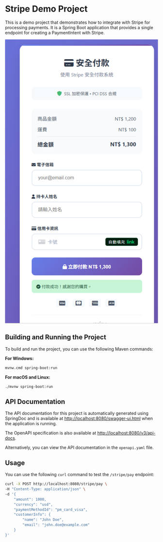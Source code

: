 # Stripe Demo Project

This is a demo project that demonstrates how to integrate with Stripe for processing payments. It is a Spring Boot application that provides a single endpoint for creating a PaymentIntent with Stripe.

![Stripe Logo](stripe.png)


## Building and Running the Project

To build and run the project, you can use the following Maven commands:

**For Windows:**
```bash
mvnw.cmd spring-boot:run
```

**For macOS and Linux:**
```bash
./mvnw spring-boot:run
```

## API Documentation

The API documentation for this project is automatically generated using SpringDoc and is available at [http://localhost:8080/swagger-ui.html](http://localhost:8080/swagger-ui.html) when the application is running.

The OpenAPI specification is also available at [http://localhost:8080/v3/api-docs](http://localhost:8080/v3/api-docs).

Alternatively, you can view the API documentation in the `openapi.yaml` file.

## Usage

You can use the following `curl` command to test the `/stripe/pay` endpoint:

```bash
curl -X POST http://localhost:8080/stripe/pay \
-H "Content-Type: application/json" \
-d '{
    "amount": 1000,
    "currency": "usd",
    "paymentMethodId": "pm_card_visa",
    "customerInfo": {
        "name": "John Doe",
        "email": "john.doe@example.com"
    }
}'
```
